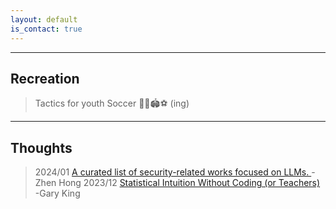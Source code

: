 ```yaml
---
layout: default
is_contact: true
---
```

---

## Recreation

> Tactics for youth Soccer
> 👦👧🏟️⚽️
>  (ing)
> 
>  

---

## Thoughts
> 
> 2024/01  <a href="https://github.com/ydyjya/Awesome-LLM-Safety?tab=readme-ov-file#-scholars-"> A curated list of security-related works focused on 
LLMs. </a> -Zhen Hong 
> 2023/12  <a href="https://gking.harvard.edu/2k1">Statistical Intuition Without Coding (or Teachers)</a> -Gary King
> 
>  

